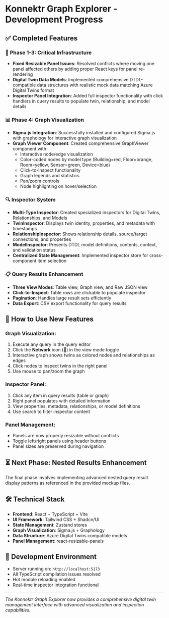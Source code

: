 # Konnektr Graph Explorer - Development Progress

## ✅ Completed Features

### 🔧 **Phase 1-3: Critical Infrastructure**

- **Fixed Resizable Panel Issues**: Resolved conflicts where moving one panel affected others by adding proper React keys for panel re-rendering
- **Digital Twin Data Models**: Implemented comprehensive DTDL-compatible data structures with realistic mock data matching Azure Digital Twins format
- **Inspector Panel Integration**: Added full inspector functionality with click handlers in query results to populate twin, relationship, and model details

### 📊 **Phase 4: Graph Visualization**

- **Sigma.js Integration**: Successfully installed and configured Sigma.js with graphology for interactive graph visualization
- **Graph Viewer Component**: Created comprehensive GraphViewer component with:
  - Interactive node/edge visualization
  - Color-coded nodes by model type (Building=red, Floor=orange, Room=yellow, Sensor=green, Device=blue)
  - Click-to-inspect functionality
  - Graph legends and statistics
  - Pan/zoom controls
  - Node highlighting on hover/selection

### 🔍 **Inspector System**

- **Multi-Type Inspector**: Created specialized inspectors for Digital Twins, Relationships, and Models
- **TwinInspector**: Displays twin identity, properties, and metadata with timestamps
- **RelationshipInspector**: Shows relationship details, source/target connections, and properties
- **ModelInspector**: Presents DTDL model definitions, contents, context, and validation status
- **Centralized State Management**: Implemented inspector store for cross-component item selection

### 📋 **Query Results Enhancement**

- **Three View Modes**: Table view, Graph view, and Raw JSON view
- **Click-to-Inspect**: Table rows are clickable to populate inspector
- **Pagination**: Handles large result sets efficiently
- **Data Export**: CSV export functionality for query results

## 🚀 **How to Use New Features**

### **Graph Visualization:**

1. Execute any query in the query editor
2. Click the **Network** icon (🔗) in the view mode toggle
3. Interactive graph shows twins as colored nodes and relationships as edges
4. Click nodes to inspect twins in the right panel
5. Use mouse to pan/zoom the graph

### **Inspector Panel:**

1. Click any item in query results (table or graph)
2. Right panel populates with detailed information
3. View properties, metadata, relationships, or model definitions
4. Use search to filter inspector content

### **Panel Management:**

- Panels are now properly resizable without conflicts
- Toggle left/right panels using header buttons
- Panel sizes are preserved during navigation

## ⏳ **Next Phase: Nested Results Enhancement**

The final phase involves implementing advanced nested query result display patterns as referenced in the provided mockup files.

## 🛠 **Technical Stack**

- **Frontend**: React + TypeScript + Vite
- **UI Framework**: Tailwind CSS + Shadcn/UI
- **State Management**: Zustand stores
- **Graph Visualization**: Sigma.js + Graphology
- **Data Structure**: Azure Digital Twins compatible models
- **Panel Management**: react-resizable-panels

## 🔧 **Development Environment**

- Server running on: `http://localhost:5173`
- All TypeScript compilation issues resolved
- Hot module reloading enabled
- Real-time inspector integration functional

---

_The Konnektr Graph Explorer now provides a comprehensive digital twin management interface with advanced visualization and inspection capabilities._
